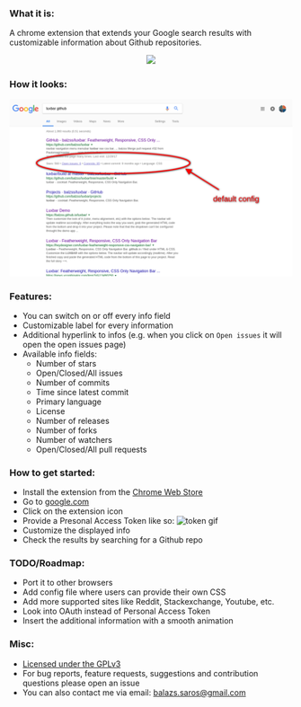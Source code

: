 ### What it is:
A chrome extension that extends your Google search results with customizable information about Github repositories.
<p align="center"><a href="https://chrome.google.com/webstore/detail/extended-search-results/ileojhhpfbcpegbcejekooedcgagggoo"><img src ="https://developer.chrome.com/webstore/images/ChromeWebStore_BadgeWBorder_v2_340x96.png" /><a></p>

### How it looks:
![img alt](screenshots/screenshot1.png)

### Features:
- You can switch on or off every info field
- Customizable label for every information
- Additional hyperlink to infos (e.g. when you click on `Open issues` it will open the open issues page)
- Available info fields:
    - Number of stars
    - Open/Closed/All issues
    - Number of commits
    - Time since latest commit
    - Primary language
    - License
    - Number of releases
    - Number of forks
    - Number of watchers
    - Open/Closed/All pull requests

### How to get started:
- Install the extension from the [Chrome Web Store](https://chrome.google.com/webstore/detail/extended-search-results/ileojhhpfbcpegbcejekooedcgagggoo)
- Go to [google.com](https://google.com)
- Click on the extension icon
- Provide a Presonal Access Token like so:
![token gif](screenshots/token.gif)
- Customize the displayed info
- Check the results by searching for a Github repo

### TODO/Roadmap:
- Port it to other browsers
- Add config file where users can provide their own CSS
- Add more supported sites like Reddit, Stackexchange, Youtube, etc.
- Look into OAuth instead of Personal Access Token
- Insert the additional information with a smooth animation

### Misc:
- [Licensed under the GPLv3](LICENSE.md)
- For bug reports, feature requests, suggestions and contribution questions please open an issue
- You can also contact me via email: [balazs.saros@gmail.com](mailto:balazs.saros@gmail.com)
